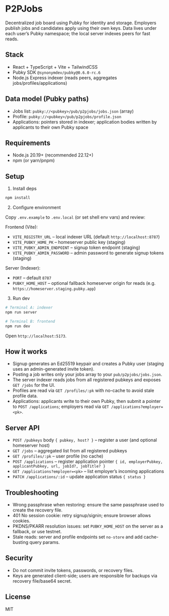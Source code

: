 # P2PJobs

Decentralized job board using Pubky for identity and storage. Employers publish jobs and candidates apply using their own keys. Data lives under each user’s Pubky namespace; the local server indexes peers for fast reads.

## Stack

- React + TypeScript + Vite + TailwindCSS
- Pubky SDK `@synonymdev/pubky@0.6.0-rc.6`
- Node.js Express indexer (reads peers, aggregates jobs/profiles/applications)

## Data model (Pubky paths)

- Jobs list: `pubky://<pubkey>/pub/p2pjobs/jobs.json` (array)
- Profile: `pubky://<pubkey>/pub/p2pjobs/profile.json`
- Applications: pointers stored in indexer; application bodies written by applicants to their own Pubky space

## Requirements

- Node.js 20.19+ (recommended 22.12+)
- npm (or yarn/pnpm)

## Setup

1) Install deps

```bash
npm install
```

2) Configure environment

Copy `.env.example` to `.env.local` (or set shell env vars) and review:

Frontend (Vite):

- `VITE_REGISTRY_URL` – local indexer URL (default `http://localhost:8787`)
- `VITE_PUBKY_HOME_PK` – homeserver public key (staging)
- `VITE_PUBKY_ADMIN_ENDPOINT` – signup token endpoint (staging)
- `VITE_PUBKY_ADMIN_PASSWORD` – admin password to generate signup tokens (staging)

Server (Indexer):

- `PORT` – default `8787`
- `PUBKY_HOME_HOST` – optional fallback homeserver origin for reads (e.g. `https://homeserver.staging.pubky.app`)

3) Run dev

```bash
# Terminal A: indexer
npm run server

# Terminal B: frontend
npm run dev
```

Open `http://localhost:5173`.

## How it works

- Signup generates an Ed25519 keypair and creates a Pubky user (staging uses an admin-generated invite token).
- Posting a job writes only your jobs array to your `pub/p2pjobs/jobs.json`.
- The server indexer reads jobs from all registered pubkeys and exposes `GET /jobs` for the UI.
- Profiles are read via `GET /profiles/:pk` with no-cache to avoid stale profile data.
- Applications: applicants write to their own Pubky, then submit a pointer to `POST /applications`; employers read via `GET /applications?employer=<pk>`.

## Server API

- `POST /pubkeys` body `{ pubkey, host? }` – register a user (and optional homeserver host)
- `GET /jobs` – aggregated list from all registered pubkeys
- `GET /profiles/:pk` – user profile (no cache)
- `POST /applications` – register application pointer `{ id, employerPubkey, applicantPubkey, url, jobId?, jobTitle? }`
- `GET /applications?employer=<pk>` – list employer’s incoming applications
- `PATCH /applications/:id` – update application status `{ status }`

## Troubleshooting

- Wrong passphrase when restoring: ensure the same passphrase used to create the recovery file.
- 401 No session cookie: retry signup/signin; ensure browser allows cookies.
- PKDNS/PKARR resolution issues: set `PUBKY_HOME_HOST` on the server as a fallback, or use testnet.
- Stale reads: server and profile endpoints set `no-store` and add cache-busting query params.

## Security

- Do not commit invite tokens, passwords, or recovery files.
- Keys are generated client-side; users are responsible for backups via recovery file/base64 secret.

## License

MIT
